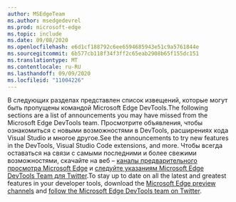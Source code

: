 ```yaml
---
author: MSEdgeTeam
ms.author: msedgedevrel
ms.prod: microsoft-edge
ms.topic: include
ms.date: 09/08/2020
ms.openlocfilehash: e6d1cf188792c6ee6594685943e51c9a5761844e
ms.sourcegitcommit: 6b577cb118f34f3ff2c65eab2908b65f155dc151
ms.translationtype: MT
ms.contentlocale: ru-RU
ms.lasthandoff: 09/09/2020
ms.locfileid: "11004226"
---
```

<span data-ttu-id="386f0-101">В следующих разделах представлен список извещений, которые могут быть пропущены командой Microsoft Edge DevTools.</span><span class="sxs-lookup"><span data-stu-id="386f0-101">The following sections are a list of announcements you may have missed from the Microsoft Edge DevTools team.</span></span>  <span data-ttu-id="386f0-102">Просмотрите объявления, чтобы ознакомиться с новыми возможностями в DevTools, расширениях кода Visual Studio и многое другое.</span><span class="sxs-lookup"><span data-stu-id="386f0-102">See the announcements to try new features in the DevTools, Visual Studio Code extensions, and more.</span></span>  <span data-ttu-id="386f0-103">Чтобы всегда оставаться на связи с самыми последними и более свежими возможностями, скачайте на веб – [каналы предварительного просмотра Microsoft Edge][MicrosoftEdgePreviewChannels] и [следуйте указаниям Microsoft Edge DevTools Team для Twitter][EdgeDevToolsTwitterAccount].</span><span class="sxs-lookup"><span data-stu-id="386f0-103">To stay up to date on all the latest and greatest features in your developer tools, download the [Microsoft Edge preview channels][MicrosoftEdgePreviewChannels] and [follow the Microsoft Edge DevTools team on Twitter][EdgeDevToolsTwitterAccount].</span></span>  

<!-- links -->  

[MicrosoftEdgePreviewChannels]: https://www.microsoftedgeinsider.com/download "Каналы предварительной версии Microsoft Edge"  

[EdgeDevToolsTwitterAccount]: https://twitter.com/EdgeDevTools "@EdgeDevTools учетной записи Twitter"  
